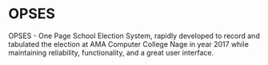 # OPSES
OPSES - One Page School Election System, rapidly developed to record and tabulated the election at AMA Computer College Nage in year 2017 while maintaining reliability, functionality, and a great user interface.
